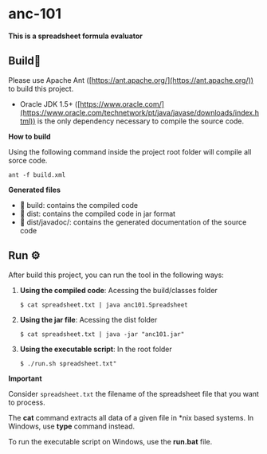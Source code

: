 # anc-101

**This is a spreadsheet formula evaluator**


## Build🔨

Please use Apache Ant ([https://ant.apache.org/](https://ant.apache.org/)) to build this project. 
* Oracle JDK 1.5+ ([https://www.oracle.com/](https://www.oracle.com/technetwork/pt/java/javase/downloads/index.html)) is the only dependency necessary to compile the source code.


**How to build**

Using the following command inside the project root folder will compile all sorce code.
```
ant -f build.xml
```
**Generated files**

* 📁 build: contains the compiled code 
* 📁 dist: contains the compiled code in jar format
* 📁 dist/javadoc/: contains the generated documentation of the source code



## Run ⚙

After build this project, you can run the tool in the following ways:

1. **Using the compiled code**: Acessing the build/classes folder
   
   `$ cat spreadsheet.txt | java anc101.Spreadsheet`
2. **Using the jar file**: Acessing the dist folder
   
   `$ cat spreadsheet.txt | java -jar "anc101.jar"`

3. **Using the executable script**: In the root folder
   
    `$ ./run.sh spreadsheet.txt"`

**Important** 

Consider `spreadsheet.txt` the filename of the spreadsheet file that you want to process. 

The **cat** command extracts all data of a given file in *nix based systems. In Windows, use **type** command instead.

To run the executable script on Windows, use the **run.bat** file.




